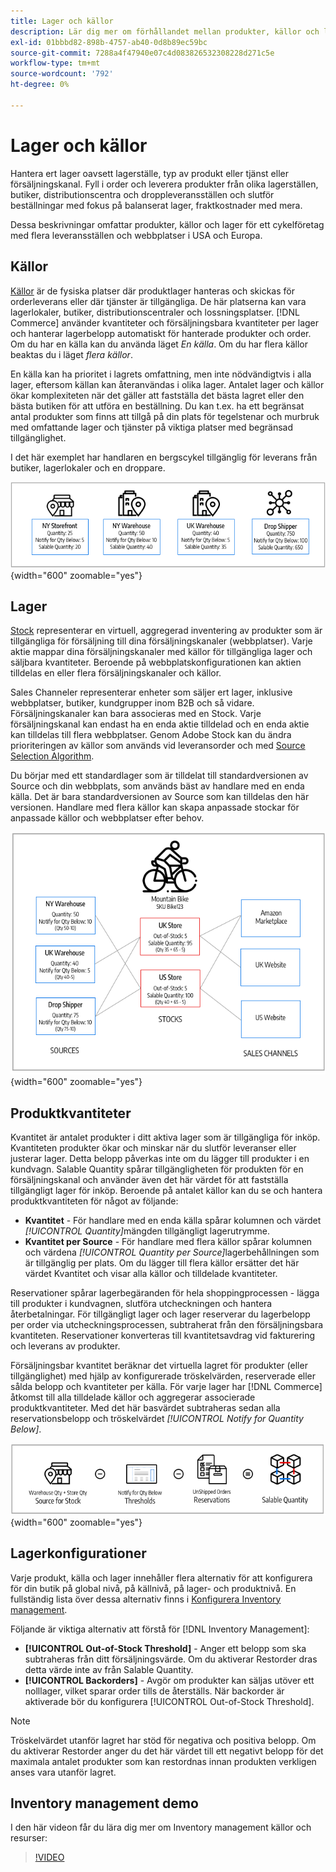 ```yaml
---
title: Lager och källor
description: Lär dig mer om förhållandet mellan produkter, källor och lager.
exl-id: 01bbbd82-898b-4757-ab40-0d8b89ec59bc
source-git-commit: 7288a4f47940e07c4d083826532308228d271c5e
workflow-type: tm+mt
source-wordcount: '792'
ht-degree: 0%

---
```


# Lager och källor

Hantera ert lager oavsett lagerställe, typ av produkt eller tjänst eller försäljningskanal. Fyll i order och leverera produkter från olika lagerställen, butiker, distributionscentra och droppleveransställen och slutför beställningar med fokus på balanserat lager, fraktkostnader med mera.

Dessa beskrivningar omfattar produkter, källor och lager för ett cykelföretag med flera leveransställen och webbplatser i USA och Europa.

## Källor

[Källor](sources-manage.md) är de fysiska platser där produktlager hanteras och skickas för orderleverans eller där tjänster är tillgängliga. De här platserna kan vara lagerlokaler, butiker, distributionscentraler och lossningsplatser. [!DNL Commerce] använder kvantiteter och försäljningsbara kvantiteter per lager och hanterar lagerbelopp automatiskt för hanterade produkter och order. Om du har en källa kan du använda läget _En källa_. Om du har flera källor beaktas du i läget _flera källor_.

En källa kan ha prioritet i lagrets omfattning, men inte nödvändigtvis i alla lager, eftersom källan kan återanvändas i olika lager. Antalet lager och källor ökar komplexiteten när det gäller att fastställa det bästa lagret eller den bästa butiken för att utföra en beställning. Du kan t.ex. ha ett begränsat antal produkter som finns att tillgå på din plats för tegelstenar och murbruk med omfattande lager och tjänster på viktiga platser med begränsad tillgänglighet.

I det här exemplet har handlaren en bergscykel tillgänglig för leverans från butiker, lagerlokaler och en droppare.

![Exempel på källdiagram](assets/diagram-sources.png){width="600" zoomable="yes"}

## Lager

[Stock](stocks-manage.md) representerar en virtuell, aggregerad inventering av produkter som är tillgängliga för försäljning till dina försäljningskanaler (webbplatser). Varje aktie mappar dina försäljningskanaler med källor för tillgängliga lager och säljbara kvantiteter. Beroende på webbplatskonfigurationen kan aktien tilldelas en eller flera försäljningskanaler och källor.

Sales Channeler representerar enheter som säljer ert lager, inklusive webbplatser, butiker, kundgrupper inom B2B och så vidare. Försäljningskanaler kan bara associeras med en Stock. Varje försäljningskanal kan endast ha en enda aktie tilldelad och en enda aktie kan tilldelas till flera webbplatser. Genom Adobe Stock kan du ändra prioriteringen av källor som används vid leveransorder och med [Source Selection Algorithm](selection-reservations.md).

Du börjar med ett standardlager som är tilldelat till standardversionen av Source och din webbplats, som används bäst av handlare med en enda källa. Det är bara standardversionen av Source som kan tilldelas den här versionen. Handlare med flera källor kan skapa anpassade stockar för anpassade källor och webbplatser efter behov.

![Diagram över exempelvis lager för en butik](assets/diagram-stock.png){width="600" zoomable="yes"}

## Produktkvantiteter

Kvantitet är antalet produkter i ditt aktiva lager som är tillgängliga för inköp. Kvantiteten produkter ökar och minskar när du slutför leveranser eller justerar lager. Detta belopp påverkas inte om du lägger till produkter i en kundvagn. Salable Quantity spårar tillgängligheten för produkten för en försäljningskanal och använder även det här värdet för att fastställa tillgängligt lager för inköp. Beroende på antalet källor kan du se och hantera produktkvantiteten för något av följande:

- **Kvantitet** - För handlare med en enda källa spårar kolumnen och värdet _[!UICONTROL Quantity]_&#x200B;mängden tillgängligt lagerutrymme.
- **Kvantitet per Source** - För handlare med flera källor spårar kolumnen och värdena _[!UICONTROL Quantity per Source]_&#x200B;lagerbehållningen som är tillgänglig per plats. Om du lägger till flera källor ersätter det här värdet Kvantitet och visar alla källor och tilldelade kvantiteter.

Reservationer spårar lagerbegäranden för hela shoppingprocessen - lägga till produkter i kundvagnen, slutföra utcheckningen och hantera återbetalningar. För tillgängligt lager och lager reserverar du lagerbelopp per order via utcheckningsprocessen, subtraherat från den försäljningsbara kvantiteten. Reservationer konverteras till kvantitetsavdrag vid fakturering och leverans av produkter.

Försäljningsbar kvantitet beräknar det virtuella lagret för produkter (eller tillgänglighet) med hjälp av konfigurerade tröskelvärden, reserverade eller sålda belopp och kvantiteter per källa. För varje lager har [!DNL Commerce] åtkomst till alla tilldelade källor och aggregerar associerade produktkvantiteter. Med det här basvärdet subtraheras sedan alla reservationsbelopp och tröskelvärdet _[!UICONTROL Notify for Quantity Below]_.

![Beräknar den försäljningsbara kvantiteten för ett lager](assets/diagram-salable-quantity.png){width="600" zoomable="yes"}

## Lagerkonfigurationer

Varje produkt, källa och lager innehåller flera alternativ för att konfigurera för din butik på global nivå, på källnivå, på lager- och produktnivå. En fullständig lista över dessa alternativ finns i [Konfigurera Inventory management](configuration.md).

Följande är viktiga alternativ att förstå för [!DNL Inventory Management]:

- **[!UICONTROL Out-of-Stock Threshold]** - Anger ett belopp som ska subtraheras från ditt försäljningsvärde. Om du aktiverar Restorder dras detta värde inte av från Salable Quantity.
- **[!UICONTROL Backorders]** - Avgör om produkter kan säljas utöver ett nolllager, vilket sparar order tills de återställs. När backorder är aktiverade bör du konfigurera [!UICONTROL Out-of-Stock Threshold].

>[!NOTE]
>
>Tröskelvärdet utanför lagret har stöd för negativa och positiva belopp. Om du aktiverar Restorder anger du det här värdet till ett negativt belopp för det maximala antalet produkter som kan restordnas innan produkten verkligen anses vara utanför lagret.

## Inventory management demo

I den här videon får du lära dig mer om Inventory management källor och resurser:

>[!VIDEO](https://video.tv.adobe.com/v/343748?quality=12&learn=on)
